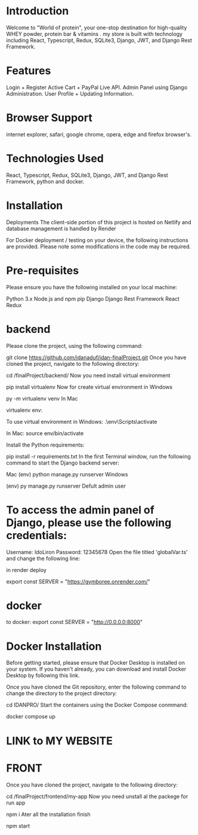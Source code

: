 # Introduction

Welcome to "World of protein", your one-stop destination for high-quality WHEY powder, protein bar & vitamins .
my store is built with technology  including React, Typescript, Redux, SQLite3, Django, JWT, and Django Rest Framework.

# Features

Login + Register 
Active Cart + PayPal Live API.
Admin Panel using Django Administration.
User Profile + Updating Information.

# Browser Support
internet explorer, safari, google chrome, opera, edge and firefox browser's.

# Technologies Used
React, Typescript, Redux, SQLite3, Django, JWT, and Django Rest Framework, python and docker.

# Installation
Deployments
The client-side portion of this project is hosted on Netlify and database management is handled by Render

For Docker deployment / testing on your device, the following instructions are provided. Please note some modifications in the code may be required.

# Pre-requisites
Please ensure you have the following installed on your local machine:

Python 3.x
Node.js and npm
pip
Django
Django Rest Framework
React
Redux

# backend
Please clone the project, using the following command:

git clone https://github.com/idanaduf/idan-finalProject.git
Once you have cloned the project, navigate to the following directory:

cd /finalProject/backend/
Now you need install virtual environment

pip install virtualenv
Now for create virtual environment in Windows

py -m virtualenv venv
In Mac

virtualenv env:

To use virtual environment in Windows:
.\env\Scripts\activate

In Mac:
source env/bin/activate

Install the Python requirements:

pip install -r requirements.txt
In the first Terminal window, run the following command to start the Django backend server:

Mac
(env) python manage.py runserver
Windows

(env) py manage.py runserver
Defult admin user
# To access the admin panel of Django, please use the following credentials:

Username: IdoLiron
Password: 12345678
Open the file titled 'globalVar.ts' and change the following line:

in render deploy

export const SERVER = "https://gymboree.onrender.com/"
# docker
to docker:
export const SERVER = "http://0.0.0.0:8000"
# Docker Installation
Before getting started, please ensure that Docker Desktop is installed on your system. If you haven't already, you can download and install Docker Desktop by following this link.

Once you have cloned the Git repository, enter the following command to change the directory to the project directory:

cd IDANPRO/
Start the containers using the Docker Compose conmmand:

docker compose up

# LINK to MY WEBSITE


# FRONT
Once you have cloned the project, navigate to the following directory:

cd /finalProject/frontend/my-app
Now you need unstall al the packege for run app

npm i
Ater all the installation finish

npm start